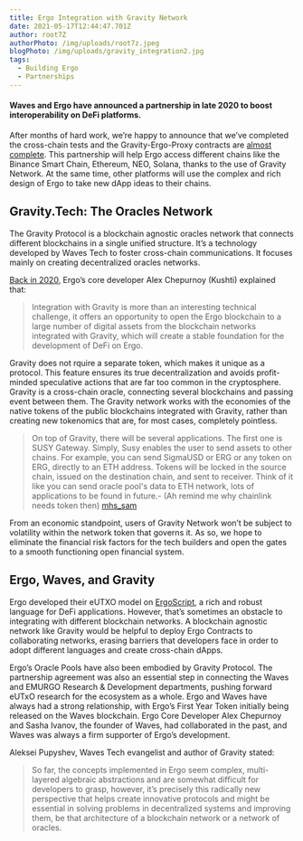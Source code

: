 ```yaml
---
title: Ergo Integration with Gravity Network
date: 2021-05-17T12:44:47.701Z
author: root7Z
authorPhoto: /img/uploads/root7z.jpeg
blogPhoto: /img/uploads/gravity_integration2.jpg
tags:
  - Building Ergo
  - Partnerships
---
```

<!--StartFragment-->



#### Waves and Ergo have announced a partnership in late 2020 to boost interoperability on DeFi platforms. 



After months of hard work, we’re happy to announce that we’ve completed the cross-chain tests and the Gravity-Ergo-Proxy contracts are [almost complete](https://curiaregiscrypto.medium.com/whats-going-on-behind-the-screens-ergo-weekly-dev-update-april-28th-a12153ffccca). This partnership will help Ergo access different chains like the Binance Smart Chain, Ethereum, NEO, Solana, thanks to the use of Gravity Network. At the same time, other platforms will use the complex and rich design of Ergo to take new dApp ideas to their chains.



## Gravity.Tech: The Oracles Network



The Gravity Protocol is a blockchain agnostic oracles network that connects different blockchains in a single unified structure. It’s a technology developed by Waves Tech to foster cross-chain communications. It focuses mainly on creating decentralized oracles networks.  

[Back in 2020](https://medium.com/wavesprotocol/waves-partners-with-ergo-to-foster-interoperability-solutions-via-gravity-e184bca91d71), Ergo’s core developer Alex Chepurnoy (Kushti) explained that: 



> Integration with Gravity is more than an interesting technical challenge, it offers an opportunity to open the Ergo blockchain to a large number of digital assets from the blockchain networks integrated with Gravity, which will create a stable foundation for the development of DeFi on Ergo.



Gravity does not rquire a separate token, which makes it unique as a protocol. This feature ensures its true decentralization and avoids profit-minded speculative actions that are far too common in the cryptosphere. Gravity is a cross-chain oracle, connecting several blockchains and passing event between them. The Gravity network works with the economies of the native tokens of the public blockchains integrated with Gravity, rather than creating new tokenomics that are, for most cases, completely pointless.

> On top of Gravity, there will be several applications. The first one is SUSY Gateway. Simply, Susy enables the user to send assets to other chains. For example, you can send SigmaUSD or ERG or any token on ERG, directly to an ETH address. Tokens will be locked in the source chain, issued on the destination chain, and sent to receiver. Think of it like you can send oracle pool's data to ETH network, lots of applications to be found in future.- (Ah remind me why chainlink needs token then) [mhs_sam](https://www.reddit.com/r/ergonauts/comments/ndn7h3/can_anyone_explain_gravity_to_me_like_im_5_i_dont/)



From an economic standpoint, users of Gravity Network won’t be subject to volatility within the network token that governs it. As so, we hope to eliminate the financial risk factors for the tech builders and open the gates to a smooth functioning open financial system.



## Ergo, Waves, and Gravity



Ergo developed their eUTXO model on [ErgoScript](https://ergoplatform.org/docs/ErgoScript.pdf), a rich and robust language for DeFi applications. However, that’s sometimes an obstacle to integrating with different blockchain networks. A blockchain agnostic network like Gravity would be helpful to deploy Ergo Contracts to collaborating networks, erasing barriers that developers face in order to adopt different languages and create cross-chain dApps. 



Ergo’s Oracle Pools have also been embodied by Gravity Protocol. The partnership agreement was also an essential step in connecting the Waves and EMURGO Research & Development departments, pushing forward eUTxO research for the ecosystem as a whole. Ergo and Waves have always had a strong relationship, with Ergo’s First Year Token initially being released on the Waves blockchain. Ergo Core Developer Alex Chepurnoy and Sasha Ivanov, the founder of Waves, had collaborated in the past, and Waves was always a firm supporter of Ergo’s development. 



Aleksei Pupyshev, Waves Tech evangelist and author of Gravity stated:



> So far, the concepts implemented in Ergo seem complex, multi-layered algebraic abstractions and are somewhat difficult for developers to grasp, however, it’s precisely this radically new perspective that helps create innovative protocols and might be essential in solving problems in decentralized systems and improving them, be that architecture of a blockchain network or a network of oracles.



<!--EndFragment-->